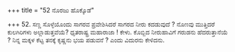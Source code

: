+++
title = "52 ನೊರಜು ಹೊಕ್ಕೊಡೆ"

+++
52. ಸಣ್ಣ ಸೊಳ್ಳೆಯೊಂದು ಸಾಗರವ ಪ್ರವೇಶಿಸಿದರೆ ಸಾಗರದ ನೀರು ಕದಡುವುದೆ ? ನೊಣವು ಮುತ್ತಿದರೆ ಕುಲಗಿರಿಗಳು ಅಲ್ಲಾಡುತ್ತವೆಯೆ? ಧೃತರಾಷ್ಟ್ರ ಮಹಾರಾಜಾ ! ಕೇಳು. ಕೊಬ್ಬಿದ ನೀರುಹಾವಿಗೆ ಗರುಡನು ಹೆದರುತ್ತಾನೆಯೆ ? ನಿನ್ನ ಮಕ್ಕಳ ಕೆಟ್ಟ ತನಕ್ಕೆ ಕೃಷ್ಣನು ಭಯ ಪಡುವನೆ ? ಎಂದು ವಿದುರನು ಕೇಳಿದನು.